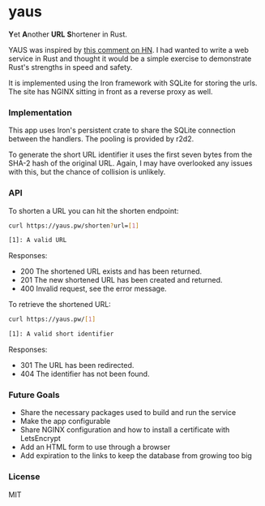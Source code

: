 # yaus
**Y**et **A**nother **URL** **S**hortener in Rust.

YAUS was inspired by [this comment on HN](https://news.ycombinator.com/item?id=11957494).
I had wanted to write a web service in Rust and thought it would be a simple exercise
to demonstrate Rust's strengths in speed and safety.

It is implemented using the Iron framework with SQLite for storing the urls. The site has NGINX
sitting in front as a reverse proxy as well.

### Implementation
This app uses Iron's persistent crate to share the SQLite connection between the handlers. The
pooling is provided by r2d2.

To generate the short URL identifier it uses the first seven bytes from the SHA-2 hash of the
original URL. Again, I may have overlooked any issues with this, but the chance of collision
is unlikely.

### API
To shorten a URL you can hit the shorten endpoint:

```sh
curl https://yaus.pw/shorten?url=[1]

[1]: A valid URL
```

Responses:
- 200 The shortened URL exists and has been returned.
- 201 The new shortened URL has been created and returned.
- 400 Invalid request, see the error message.

To retrieve the shortened URL:

```sh
curl https://yaus.pw/[1]

[1]: A valid short identifier
```

Responses:
- 301 The URL has been redirected.
- 404 The identifier has not been found.

### Future Goals
- Share the necessary packages used to build and run the service
- Make the app configurable
- Share NGINX configuration and how to install a certificate with LetsEncrypt
- Add an HTML form to use through a browser
- Add expiration to the links to keep the database from growing too big

### License
MIT
